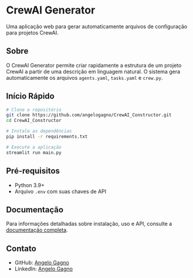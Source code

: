 # CrewAI Generator

Uma aplicação web para gerar automaticamente arquivos de configuração para projetos CrewAI.

## Sobre

O CrewAI Generator permite criar rapidamente a estrutura de um projeto CrewAI a partir de uma descrição em linguagem natural. O sistema gera automaticamente os arquivos `agents.yaml`, `tasks.yaml` e `crew.py`.

## Início Rápido

```bash
# Clone o repositório
git clone https://github.com/angelogagno/CrewAI_Constructor.git
cd CrewAI_Constructor

# Instale as dependências
pip install -r requirements.txt

# Execute a aplicação
streamlit run main.py
```

## Pré-requisitos

- Python 3.9+
- Arquivo `.env` com suas chaves de API

## Documentação

Para informações detalhadas sobre instalação, uso e API, consulte a [documentação completa](https://angelogagno.github.io/CrewAI_Constructor/).

## Contato

- GitHub: [Angelo Gagno](https://github.com/AngeloGagno)
- LinkedIn: [Angelo Gagno](https://www.linkedin.com/in/angelogagno)